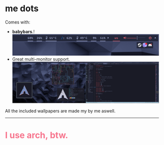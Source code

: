 # me dots


Comes with: 
- **babybars**.!
![babybars](https://raw.githubusercontent.com/cordlesscoder/dots/main/babybar.png)
- Great multi-monitor support.
![multimonitor workspaces, per monitor EVERYTHING](https://raw.githubusercontent.com/cordlesscoder/dots/main/Multimon.png)

All the included wallpapers are made my by me aswell.


---
<h1><span style="color:#f7768e">I use arch, btw.</span></h1>
